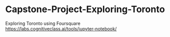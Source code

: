 # Capstone-Project-Exploring-Toronto
Exploring Toronto using Foursquare
https://labs.cognitiveclass.ai/tools/jupyter-notebook/

